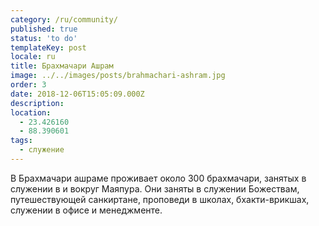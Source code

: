 ```yaml
---
category: /ru/community/
published: true
status: 'to do'
templateKey: post
locale: ru
title: Брахмачари Ашрам
image: ../../images/posts/brahmachari-ashram.jpg
order: 3
date: 2018-12-06T15:05:09.000Z
description:
location:
  - 23.426160
  - 88.390601
tags:
  - служение
---
```


В Брахмачари ашраме проживает около 300 брахмачари, занятых в служении в и вокруг Маяпура. Они заняты в служении Божествам, путешествующей санкиртане,
проповеди в школах, бхакти-врикшах, служении в офисе и менеджменте.

<tbd locale="ru" url="mailto:haribol@mayapur.live"></tbd>
